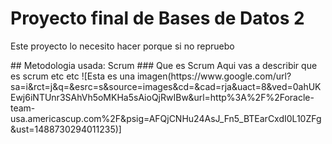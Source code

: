 # Proyecto final de Bases de Datos 2
<p>Este proyecto lo necesito hacer porque si no repruebo </p>
## Metodologia usada: Scrum
<!--------->
### Que es Scrum
Aqui vas a describir que es scrum etc etc 
![Esta es una imagen(https://www.google.com/url?sa=i&rct=j&q=&esrc=s&source=images&cd=&cad=rja&uact=8&ved=0ahUKEwj6iNTUnr3SAhVh5oMKHa5sAioQjRwIBw&url=http%3A%2F%2Foracle-team-usa.americascup.com%2F&psig=AFQjCNHu24AsJ_Fn5_BTEarCxdI0L10ZFg&ust=1488730294011235)]
